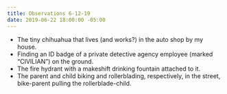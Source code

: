 ```yaml
---
title: Observations 6-12-19
date: 2019-06-22 18:00:00 -05:00
---
```


- The tiny chihuahua that lives (and works?) in the auto shop by my house.
- Finding an ID badge of a private detective agency employee (marked “CIVILIAN”) on the ground.
- The fire hydrant with a makeshift drinking fountain attached to it.
- The parent and child biking and rollerblading, respectively, in the street, bike-parent pulling the rollerblade-child.